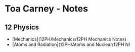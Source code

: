 # Toa Carney - Notes

## 12 Physics
* [Mechanics](12PH/Mechanics/12PH Mechanics Notes)
* [Atoms and Radiation](12PH/Atoms and Nuclear/12PH N)